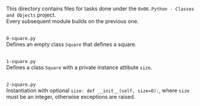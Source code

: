 This directory contains files for tasks done under the `0x06.Python - Classes and Objects` project.<br>
Every subsequent module builds on the previous one.<br>

<br>`0-square.py`<br>
Defines an empty class `Square` that defines a square.


<br>`1-square.py`<br>
Defines a class `Square` with a private instance attibute `size`.


<br>`2-square.py`<br>
Instantiation with optional `size: def __init__(self, size=0):`, where `size` must be an integer, otherwise exceptions are raised.
